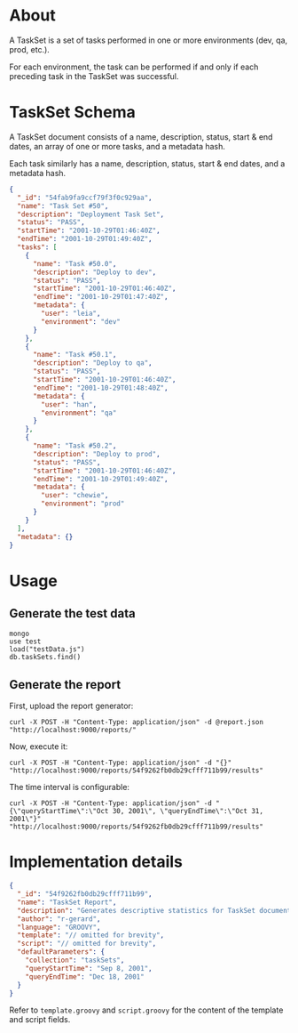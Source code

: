# About

A TaskSet is a set of tasks performed in one or more environments (dev, qa, prod, etc.).

For each environment, the task can be performed if and only if each preceding task in the TaskSet was successful.

# TaskSet Schema

A TaskSet document consists of a name, description, status, start & end dates, an array of one or more tasks, and a metadata hash.

Each task similarly has a name, description, status, start & end dates, and a metadata hash.


```json
{
  "_id": "54fab9fa9ccf79f3f0c929aa",
  "name": "Task Set #50",
  "description": "Deployment Task Set",
  "status": "PASS",
  "startTime": "2001-10-29T01:46:40Z",
  "endTime": "2001-10-29T01:49:40Z",
  "tasks": [
    {
      "name": "Task #50.0",
      "description": "Deploy to dev",
      "status": "PASS",
      "startTime": "2001-10-29T01:46:40Z",
      "endTime": "2001-10-29T01:47:40Z",
      "metadata": {
        "user": "leia",
        "environment": "dev"
      }
    },
    {
      "name": "Task #50.1",
      "description": "Deploy to qa",
      "status": "PASS",
      "startTime": "2001-10-29T01:46:40Z",
      "endTime": "2001-10-29T01:48:40Z",
      "metadata": {
        "user": "han",
        "environment": "qa"
      }
    },
    {
      "name": "Task #50.2",
      "description": "Deploy to prod",
      "status": "PASS",
      "startTime": "2001-10-29T01:46:40Z",
      "endTime": "2001-10-29T01:49:40Z",
      "metadata": {
        "user": "chewie",
        "environment": "prod"
      }
    }
  ],
  "metadata": {}
}
```

# Usage

## Generate the test data

```shell
mongo
use test
load("testData.js")
db.taskSets.find()
```

## Generate the report

First, upload the report generator:

```shell
curl -X POST -H "Content-Type: application/json" -d @report.json "http://localhost:9000/reports/"
```

Now, execute it:

```shell
curl -X POST -H "Content-Type: application/json" -d "{}" "http://localhost:9000/reports/54f9262fb0db29cfff711b99/results"
```

The time interval is configurable:

```shell
curl -X POST -H "Content-Type: application/json" -d "{\"queryStartTime\":\"Oct 30, 2001\", \"queryEndTime\":\"Oct 31, 2001\"}" "http://localhost:9000/reports/54f9262fb0db29cfff711b99/results"
```

# Implementation details

```json
{
  "_id": "54f9262fb0db29cfff711b99",
  "name": "TaskSet Report",
  "description": "Generates descriptive statistics for TaskSet documents found within a specified date range",
  "author": "r-gerard",
  "language": "GROOVY",
  "template": "// omitted for brevity",
  "script": "// omitted for brevity",
  "defaultParameters": {
    "collection": "taskSets",
    "queryStartTime": "Sep 8, 2001",
    "queryEndTime": "Dec 18, 2001"
  }
}
```

Refer to `template.groovy` and `script.groovy` for the content of the template and script fields.
